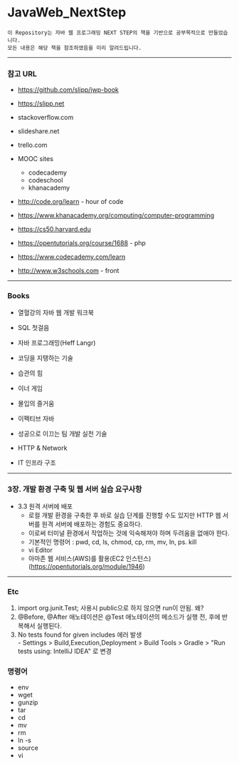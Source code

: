 # JavaWeb_NextStep

```text
이 Repository는 자바 웹 프로그래밍 NEXT STEP의 책을 기반으로 공부목적으로 만들었습니다.  
모든 내용은 해당 책을 참조하였음을 미리 알려드립니다.  
```  

---
### 참고 URL
* https://github.com/slipp/jwp-book
* https://slipp.net
  
* stackoverflow.com
* slideshare.net
* trello.com
* MOOC sites
  * codecademy
  * codeschool
  * khanacademy
* http://code.org/learn - hour of code
* https://www.khanacademy.org/computing/computer-programming
* https://cs50.harvard.edu  
    
* https://opentutorials.org/course/1688 - php
* https://www.codecademy.com/learn
* http://www.w3schools.com - front  
  
---
### Books
* 열혈강의 자바 웹 개발 워크북
* SQL 첫걸음
* 자바 프로그래밍(Heff Langr)
* 코딩을 지탱하는 기술  
  
* 습관의 힘
* 이너 게임
* 몰입의 즐거움  
  
* 이펙티브 자바
* 성공으로 이끄는 팀 개발 실천 기술
* HTTP & Network
* IT 인프라 구조  

---
### 3장. 개발 환경 구축 및 웹 서버 실습 요구사항
  * 3.3 원격 서버에 배포
    - 로컬 개발 환경을 구축한 후 바로 실습 단계를 진행할 수도 있지만
      HTTP 웹 서버를 원격 서버에 배포하는 경험도 중요하다.
    - 이로써 터미널 환경에서 작업하는 것에 익숙해져야 하며 두려움을 없애야 한다.
    - 기본적인 명령어 : pwd, cd, ls, chmod, cp, rm, mv, ln, ps. kill
    - vi Editor
    - 아마존 웹 서비스(AWS)를 활용(EC2 인스턴스)(https://opentutorials.org/module/1946)
      
  
  
  
  
---
### Etc
  1. import org.junit.Test; 사용시 public으로 하지 않으면 run이 안됨. 왜?  
  2. @Before, @After 애노테이션은 @Test 애노테이션의 메소드가 실행 전, 후에 반복해서 실행된다.  
  3. No tests found for given includes 에러 발생  
    - Settings > Build,Execution,Deployment > Build Tools > Gradle > "Run tests using:  IntelliJ IDEA" 로 변경  
  
### 명령어
  - env
  - wget
  - gunzip
  - tar
  - cd
  - mv
  - rm
  - ln -s
  - source
  - vi
